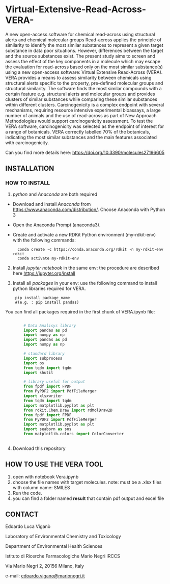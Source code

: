 # Virtual-Extensive-Read-Across-VERA-

A new open-access software for chemical read-across using structural alerts and chemical molecular groups
Read-across applies the principle of similarity to identify the most similar substances to represent a given target substance in data poor situations. However, differences between the target and the source substances exist. The present study aims to screen and assess the effect of the key components in a molecule which may escape the evaluation for read-across based only on the most similar substance(s) using a new open-access software: Virtual Extensive Read-Across (VERA). VERA provides a means to assess similarity between chemicals using structural alerts specific to the property, pre-defined molecular groups and structural similarity. The software finds the most similar compounds with a certain feature e.g. structural alerts and molecular groups and provides clusters of similar substances while comparing these similar substances within different clusters. Carcinogenicity is a complex endpoint with several mechanisms, requiring resource intensive experimental bioassays, a large number of animals and the use of read-across as part of New Approach Methodologies would support carcinogenicity assessment. To test the VERA software, carcinogenicity was selected as the endpoint of interest for a range of botanicals. VERA correctly labelled 70% of the botanicals, indicating the most similar substances and the main features associated with carcinogenicity.

Can you find more details here: 
https://doi.org/10.3390/molecules27196605

## INSTALLATION
### HOW TO INSTALL 
1. _python_ and _Anaconda_ are both required
- Download and install _Anaconda_ from https://www.anaconda.com/distribution/. Choose Anaconda with Python 3
- Open the Anaconda Prompt (anaconda3).
- Create and activate a new RDKit Python environment (my-rdkit-env) with the following commands:
        
        conda create -c https://conda.anaconda.org/rdkit -n my-rdkit-env rdkit
        conda activate my-rdkit-env
        
2. Install _jupyter notebook_ in the same env: the procedure are described here https://jupyter.org/install
        
3. Install all _packages_ in your env: use the following command to install python libraries required for VERA. 
       
        pip install package_name 
        #(e.g. : pip install pandas)

You can find all packages required in the first chunk of VERA.ipynb file:
        
```python

        # Data Analisys library
        import pandas as pd
        import numpy as np
        import pandas as pd
        import numpy as np

        # standard library
        import subprocess
        import os
        from tqdm import tqdm
        import shutil

        # library useful for output
        from fpdf import FPDF
        from PyPDF2 import PdfFileMerger
        import xlsxwriter
        from tqdm import tqdm
        import matplotlib.pyplot as plt
        from rdkit.Chem.Draw import rdMolDraw2D
        from fpdf import FPDF
        from PyPDF2 import PdfFileMerger
        import matplotlib.pyplot as plt
        import seaborn as sns
        from matplotlib.colors import ColorConverter 
        
```
4. Download this repository 

## HOW TO USE THE VERA TOOL
1. open with notebook Vera.ipynb
2. choose the file names with target molecules.
  note: must be a .xlsx files with column name: SMILES
3. Run the code.
4. you can find a folder named **result** that contain pdf output and excel file

## CONTACT

Edoardo Luca Viganò

Laboratory of Environmental Chemistry and Toxicology

Department of Environmental Health Sciences

Istituto di Ricerche Farmacologiche Mario Negri IRCCS

Via Mario Negri 2, 20156 Milano, Italy

e-mail: edoardo.vigano@marionegri.it
